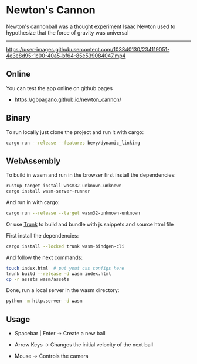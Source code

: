 # Newton's Cannon

Newton's cannonball was a thought experiment Isaac Newton used to hypothesize that the force of gravity was universal

---
https://user-images.githubusercontent.com/103840130/234119051-4e3e8d95-1c00-40a5-bf64-85e539084047.mp4

## Online

You can test the app online on github pages

- https://gbpagano.github.io/newton_cannon/

## Binary

To run locally just clone the project and run it with cargo:

```bash
cargo run --release --features bevy/dynamic_linking
```

## WebAssembly

To build in wasm and run in the browser first install the dependencies:

```bash
rustup target install wasm32-unknown-unknown
cargo install wasm-server-runner
```

And run in with cargo:

```bash
cargo run --release --target wasm32-unknown-unknown
```

Or use [Trunk](https://trunkrs.dev/) to build and bundle with js snippets and source html file

First install the dependencies:

```bash
cargo install --locked trunk wasm-bindgen-cli
```

And follow the next commands:

```bash
touch index.html  # put yout css configs here
trunk build --release -d wasm index.html
cp -r assets wasm/assets
```

Done, run a local server in the wasm directory:

```bash
python -m http.server -d wasm
```

## Usage

- Spacebar | Enter ->  Create a new ball

- Arrow Keys -> Changes the initial velocity of the next ball

- Mouse -> Controls the camera
